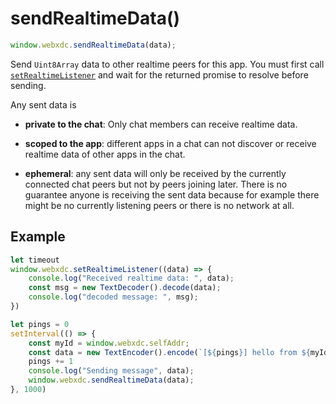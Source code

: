 # sendRealtimeData()

```js
window.webxdc.sendRealtimeData(data);
```

Send `Uint8Array` data to other realtime peers for this app. 
You must first call [`setRealtimeListener`](./setRealtimeListener.md) 
and wait for the returned promise to resolve before sending. 

Any sent data is 

- **private to the chat**: Only chat members can receive realtime data. 

- **scoped to the app**: different apps in a
  chat can not discover or receive realtime data of other apps in the chat. 

- **ephemeral**: any sent data will only be received by the currently
  connected chat peers but not by peers joining later.
  There is no guarantee anyone is receiving the sent data
  because for example there might be no currently listening peers 
  or there is no network at all. 

## Example

```js
let timeout
window.webxdc.setRealtimeListener((data) => {
    console.log("Received realtime data: ", data);
    const msg = new TextDecoder().decode(data);
    console.log("decoded message: ", msg);
})

let pings = 0
setInterval(() => {
    const myId = window.webxdc.selfAddr;
    const data = new TextEncoder().encode(`[${pings}] hello from ${myId}`);
    pings += 1
    console.log("Sending message", data);
    window.webxdc.sendRealtimeData(data);
}, 1000)
```
```
